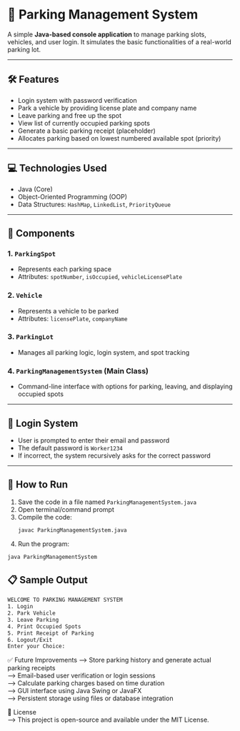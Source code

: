 # 🚗 Parking Management System

A simple **Java-based console application** to manage parking slots, vehicles, and user login. It simulates the basic functionalities of a real-world parking lot.

---

## 🛠 Features

- Login system with password verification
- Park a vehicle by providing license plate and company name
- Leave parking and free up the spot
- View list of currently occupied parking spots
- Generate a basic parking receipt (placeholder)
- Allocates parking based on lowest numbered available spot (priority)

---

## 💻 Technologies Used

- Java (Core)
- Object-Oriented Programming (OOP)
- Data Structures: `HashMap`, `LinkedList`, `PriorityQueue`

---

## 🧩 Components

### 1. `ParkingSpot`
- Represents each parking space
- Attributes: `spotNumber`, `isOccupied`, `vehicleLicensePlate`

### 2. `Vehicle`
- Represents a vehicle to be parked
- Attributes: `licensePlate`, `companyName`

### 3. `ParkingLot`
- Manages all parking logic, login system, and spot tracking

### 4. `ParkingManagementSystem` (Main Class)
- Command-line interface with options for parking, leaving, and displaying occupied spots

---

## 🔐 Login System

- User is prompted to enter their email and password
- The default password is `Worker1234`
- If incorrect, the system recursively asks for the correct password

---

## 🚀 How to Run

1. Save the code in a file named `ParkingManagementSystem.java`
2. Open terminal/command prompt
3. Compile the code:
   ```bash
   javac ParkingManagementSystem.java
   ```
4. Run the program:
```bash
java ParkingManagementSystem
```


## 📋 Sample Output
```bash
WELCOME TO PARKING MANAGEMENT SYSTEM
1. Login
2. Park Vehicle
3. Leave Parking
4. Print Occupied Spots
5. Print Receipt of Parking
6. Logout/Exit
Enter your Choice:
```

✅ Future Improvements
--> Store parking history and generate actual parking receipts <br>
--> Email-based user verification or login sessions <br>
--> Calculate parking charges based on time duration <br>
--> GUI interface using Java Swing or JavaFX <br>
--> Persistent storage using files or database integration

📄 License <br>
--> This project is open-source and available under the MIT License.



